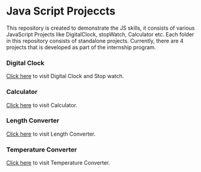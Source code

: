 

# Java Script Projeccts

This repository is created to demonstrate the JS skills, it consists of various JavaScript Projects like DigitalClock, stopWatch, Calculator etc. Each folder in this repository consists of standalone projects.
Currently, there are 4 projects that is developed as part of the internship program.

### Digital Clock
<a href="https://versatools.netlify.app/digitalclock/" target="_blank">Click here</a> to visit Digital Clock and Stop watch.

### Calculator
[Click here](https://versatools.netlify.app/calculator/) to visit Calculator.

### Length Converter
[Click here](https://versatools.netlify.app/lengthconverter/) to visit Length Converter.

### Temperature Converter 
[Click here](https://versatools.netlify.app/temperature/) to visit Temperature Converter.

